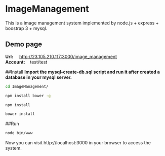 # ImageManagement
This is a image management system implemented by node.js + express + boostrap 3 + mysql.

## Demo page
<b>Url:</b> &nbsp;&nbsp;&nbsp;    http://23.105.210.117:3000/image_management<br>
<b>Account:</b> &nbsp;&nbsp;&nbsp;test/test

##Install
<b>Import the mysql-create-db.sql script and run it after created a database in your mysql server.</b><br>
```sh
cd ImageManagement/
```
```sh
npm install bower -g
```
```sh
npm install
```
```sh
bower install
```

##Run
```sh
node bin/www
```

Now you can visit http://localhost:3000 in your browser to access the system.